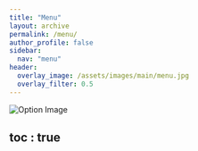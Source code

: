 ```yaml
---
title: "Menu"
layout: archive
permalink: /menu/
author_profile: false
sidebar:
  nav: "menu"
header:
  overlay_image: /assets/images/main/menu.jpg
  overlay_filter: 0.5  
---
```


<html lang="en">
<head>
  <meta charset="UTF-8">
  <meta name="viewport" content="width=device-width, initial-scale=1.0">  
  <link rel="canonical" href="{{ site.url }}{{ page.url }}">
</head>
<body>
  <div class="container">
    <img src="{{ '/assets/images/main/option.jpg' | relative_url }}" alt="Option Image">
  </div>
  
  toc : true
---
<script data-name="BMC-Widget" data-cfasync="false" src="https://cdnjs.buymeacoffee.com/1.0.0/widget.prod.min.js" data-id="nullified" data-description="Support me on Buy me a coffee!" data-message="" data-color="#FF813F" data-position="Right" data-x_margin="18" data-y_margin="18"></script>
</body>
</html>

